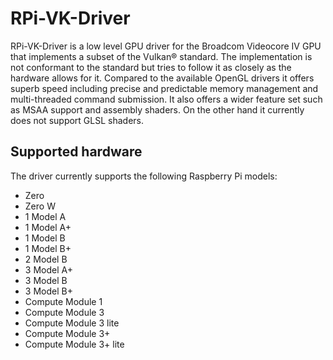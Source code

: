 # RPi-VK-Driver
RPi-VK-Driver is a low level GPU driver for the Broadcom Videocore IV GPU that implements a subset of the Vulkan® standard. The implementation is not conformant to the standard but tries to follow it as closely as the hardware allows for it.
Compared to the available OpenGL drivers it offers superb speed including precise and predictable memory management and multi-threaded command submission. It also offers a wider feature set such as MSAA support and assembly shaders.
On the other hand it currently does not support GLSL shaders.

## Supported hardware
The driver currently supports the following Raspberry Pi models:
- Zero
- Zero W
- 1 Model A
- 1 Model A+
- 1 Model B
- 1 Model B+
- 2 Model B
- 3 Model A+
- 3 Model B
- 3 Model B+
- Compute Module 1
- Compute Module 3
- Compute Module 3 lite
- Compute Module 3+
- Compute Module 3+ lite

